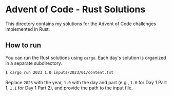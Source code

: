 # Advent of Code - Rust Solutions

This directory contains my solutions for the Advent of Code challenges implemented in Rust.

## How to run

You can run the Rust solutions using `cargo`. Each day's solution is organized in a separate subdirectory.

```bash
$ cargo run 2023 1.0 inputs/2023/01/content.txt
```

Replace `2023` with the year, `1.0` with the day and part (e.g., `1.0` for Day 1 Part 1, `1.1` for Day 1 Part 2), and provide the path to the input file.